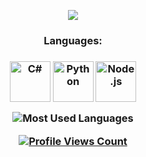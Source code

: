 



<p align="center">
  <a href="https://discord.com/users/404802417629331466" target"blank_"><img src="https://img.shields.io/badge/discord%20-7289DA.svg?&style=for-the-badge&logo=discord&logoColor=white"></a>
</p>
<h3 align="center">Languages:<h3>
<p align="center">
<img align="center" alt="C#" width="65px" src="https://www.pinclipart.com/picdir/big/124-1248748_free-western-clip-art.png">
<img align="center" alt="Python" width="65px" src="https://cdn.discordapp.com/attachments/797738234750173214/797917618182946816/kisspng-angle-text-symbol-brand-other-python-5ab0c09b9ea1a7.3286927515215330836498.png">
<img align="center" alt="Node.js" width="65px" src="https://upload.wikimedia.org/wikipedia/commons/thumb/d/d9/Node.js_logo.svg/1280px-Node.js_logo.svg.png">
</p>

<p align="center">
    <img src="https://github-readme-stats.vercel.app/api/top-langs/?username=404mqs&layout=compact&theme=tokyonight" alt="Most Used Languages">
  </p>
  <a href="https://github.com/404mqs">
  <p align="center">
    <img src="https://komarev.com/ghpvc/?username=404mqs" alt="Profile Views Count">
    <p align="center">
